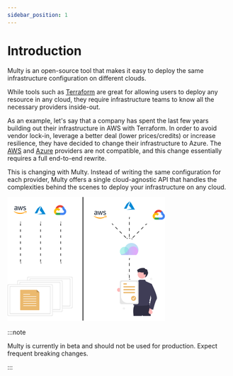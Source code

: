 ```yaml
---
sidebar_position: 1
---
```


# Introduction

Multy is an open-source tool that makes it easy to deploy the same infrastructure configuration on different clouds.

While tools such as [Terraform](https://www.terraform.io) are great for allowing users to deploy any resource in any cloud, they require infrastructure teams to know all the necessary providers inside-out.

As an example, let's say that a company has spent the last few years building out their infrastructure in AWS with Terraform. In order to avoid vendor lock-in, leverage a better deal (lower prices/credits) or increase resilience, they have decided to change their infrastructure to Azure. The [AWS](https://registry.terraform.io/providers/hashicorp/aws/latest/docs) and [Azure](https://registry.terraform.io/providers/hashicorp/azurerm/latest/docs) providers are not compatible, and this change essentially requires a full end-to-end rewrite.

This is changing with Multy. Instead of writing the same configuration for each provider, Multy offers a single cloud-agnostic API that handles the complexities behind the scenes to deploy your infrastructure on any cloud.

<!-- <p align="center">
  <img src="assets/multy-cloud.svg" alt="" width="500" />
</p> -->

<div className="fullsize">

![multycloud](assets/multy-cloud.svg)

</div>

:::note

Multy is currently in beta and should not be used for production. Expect frequent breaking changes. 

:::

